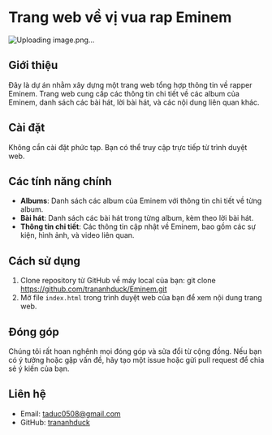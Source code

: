 # Trang web về vị vua rap Eminem

![Uploading image.png…]()


## Giới thiệu
Đây là dự án nhằm xây dựng một trang web tổng hợp thông tin về rapper Eminem. Trang web cung cấp các thông tin chi tiết về các album của Eminem, danh sách các bài hát, lời bài hát, và các nội dung liên quan khác.

## Cài đặt
Không cần cài đặt phức tạp. Bạn có thể truy cập trực tiếp từ trình duyệt web.

## Các tính năng chính
- **Albums**: Danh sách các album của Eminem với thông tin chi tiết về từng album.
- **Bài hát**: Danh sách các bài hát trong từng album, kèm theo lời bài hát.
- **Thông tin chi tiết**: Các thông tin cập nhật về Eminem, bao gồm các sự kiện, hình ảnh, và video liên quan.

## Cách sử dụng
1. Clone repository từ GitHub về máy local của bạn:
git clone https://github.com/trananhduck/Eminem.git
2. Mở file `index.html` trong trình duyệt web của bạn để xem nội dung trang web.

## Đóng góp
Chúng tôi rất hoan nghênh mọi đóng góp và sửa đổi từ cộng đồng. Nếu bạn có ý tưởng hoặc gặp vấn đề, hãy tạo một issue hoặc gửi pull request để chia sẻ ý kiến của bạn.

## Liên hệ
- Email: taduc0508@gmail.com
- GitHub: [trananhduck](https://github.com/trananhduck)
